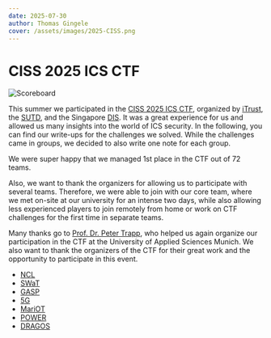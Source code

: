```yaml
---
date: 2025-07-30
author: Thomas Gingele
cover: /assets/images/2025-CISS.png
---
```


# CISS 2025 ICS CTF

![Scoreboard](Scoreboard.png)

This summer we participated in the [CISS 2025 ICS CTF](https://itrust.sutd.edu.sg/ciss-2025/), organized by [iTrust](https://itrust.sutd.edu.sg/), the [SUTD](http://www.sutd.edu.sg/), and the Singapore [DIS](https://www.dis.gov.sg/). It was a great experience for us and allowed us many insights into the world of ICS security. In the following, you can find our write-ups for the challenges we solved. While the challenges came in groups, we decided to also write one note for each group.

We were super happy that we managed 1st place in the CTF out of 72 teams.

Also, we want to thank the organizers for allowing us to participate with several teams. Therefore, we were able to join with our core team, where we met on-site at our university for an intense two days, while also allowing less experienced players to join remotely from home or work on CTF challenges for the first time in separate teams.

Many thanks go to [Prof. Dr. Peter Trapp](https://hm.edu/kontakte_de/contact_detail_32577.de.html), who helped us again organize our participation in the CTF at the University of Applied Sciences Munich. We also want to thank the organizers of the CTF for their great work and the opportunity to participate in this event.

- [NCL](/TheRedCube-Blog/posts/CISS/NCL.html)
- [SWaT](/TheRedCube-Blog/posts/CISS/SWaT_and_GASP.html)
- [GASP](/TheRedCube-Blog/posts/CISS/SWaT_and_GASP.html)
- [5G](/TheRedCube-Blog/posts/CISS/5G.html)
- [MariOT](/TheRedCube-Blog/posts/CISS/MariOT.html)
- [POWER](/TheRedCube-Blog/posts/CISS/POWER.html)
- [DRAGOS](/TheRedCube-Blog/posts/CISS/DRAGOS.html)
